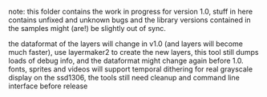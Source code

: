 note: this folder contains the work in progress for version 1.0, stuff in here contains unfixed and unknown bugs and the library versions contained in the samples might (are!) be slightly out of sync.

the dataformat of the layers will change in v1.0 (and layers will become much faster), use layermaker2 to create the new layers, this tool still dumps loads of debug info, and the dataformat might change again before 1.0.
fonts, sprites and videos will support temporal dithering for real grayscale display on the ssd1306, the tools still need cleanup and command line interface before release
